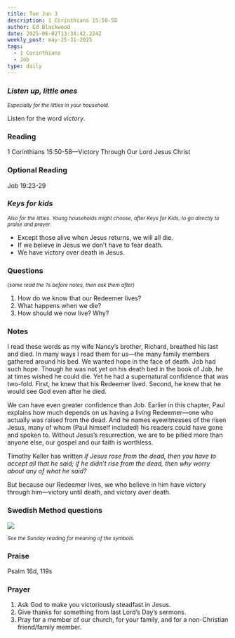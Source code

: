 ```yaml
---
title: Tue Jun 3
description: 1 Corinthians 15:50-58
author: Ed Blackwood
date: 2025-06-02T13:34:42.224Z
weekly_post: may-25-31-2025
tags:
  - 1 Corinthians
  - Job
type: daily
---
```

### *Listen up, little ones*

<div><small><i>Especially for the littles in your household.</i></small></div>

Listen for the word *victory*.

### Reading

1 Corinthians 15:50-58—Victory Through Our Lord Jesus Christ

### Optional Reading

Job 19:23-29

### *Keys for kids*

<div><small><i>Also for the littles. Young households might choose, after Keys for Kids, to go directly to praise and prayer.</i></small></div>

* Except those alive when Jesus returns, we will all die.
* If we believe in Jesus we don’t have to fear death.
* We have victory over death in Jesus.

### Questions

<div><small><i>(some read the ?s before notes, then ask them after)</i></small></div>

1. How do we know that our Redeemer lives?
2. What happens when we die?
3. How should we now live? Why?

### Notes

I read these words as my wife Nancy’s brother, Richard, breathed his last and died. In many ways I read them for us—the many family members gathered around his bed. We wanted hope in the face of death. Job had such hope. Though he was not yet on his death bed in the book of Job, he at times wished he could die. Yet he had a supernatural confidence that was two-fold. First, he knew that his Redeemer lived. Second, he knew that he would see God even after he died.

We can have even greater confidence than Job. Earlier in this chapter, Paul explains how much depends on us having a living Redeemer—one who actually was raised from the dead. And he names eyewitnesses of the risen Jesus, many of whom (Paul himself included) his readers could have gone and spoken to. Without Jesus’s resurrection, we are to be pitied more than anyone else, our gospel and our faith is worthless. 

Timothy Keller has written *if Jesus rose from the dead, then you have to accept all that he said; if he didn’t rise from the dead, then why worry about any of what he said?*

But because our Redeemer lives, we who believe in him have victory through him—victory until death, and victory over death.

### Swedish Method questions

![](/static/img/family_worship_study_ed-swedish_questions.png)

<div><small><i>See the Sunday reading for meaning of the symbols.</i></small></div>

### Praise

P﻿salm 16d, 119s

### Prayer

1. Ask God to make you victoriously steadfast in Jesus.
2. Give thanks for something from last Lord’s Day’s sermons.
3. Pray for a member of our church, for your family, and for a non-Christian friend/family member.